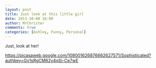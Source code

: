 ```yaml
---
layout: post
title: Just look at this little girl
date: 2011-10-08 16:00
author: MrChrister
comments: true
categories: [Ashley, Funny, Personal]
---
```

Just, look at her!

<a href="https://picasaweb.google.com/108001626876662627571/Sophisticated?authkey=Gv1sRgCM62y4qSi-Ce7wE">https://picasaweb.google.com/108001626876662627571/Sophisticated?authkey=Gv1sRgCM62y4qSi-Ce7wE</a>

